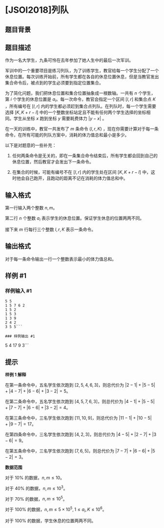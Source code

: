 # [JSOI2018]列队

## 题目背景



## 题目描述

作为一名大学生，九条可怜在去年参加了她人生中的最后一次军训。

军训中的一个重要项目是练习列队，为了训练学生，教官给每一个学生分配了一个休息位置。每次训练开始前，所有学生都在各自的休息位置休息，但是当教官发出集合命令后，被点到的学生必须要到指定位置集合。

为了简化问题，我们把休息位置和集合位置抽象成一根数轴。一共有 $n$ 个学生，第 $i$ 个学生的休息位置是 $a_i$​。每一次命令，教官会指定一个区间 $[l,r]$ 和集合点 $K$ ，所有编号在 $[l,r]$ 内的学生都必须赶到集合点列队。在列队时，每一个学生需要选择 $[K,K+r-l]$ 中的一个整数坐标站定且不能有任何两个学生选择的坐标相同。学生从坐标 $x$ 跑到坐标 $y$ 需要耗费体力 $\vert y-x \vert$ 。

在一天的训练中，教官一共发布了 $m$ 条命令 $(l,r,K)$ ，现在你需要计算对于每一条命令，在所有可能的列队方案中，消耗的体力值总和最小是多少。

以下是对题意的一些补充：

1.    任何两条命令是无关的，即在一条集合命令结束后，所有学生都会回到自己的休息位置，然后教官才会发出下一条命令。
    
2.    在集合的时候，可能有编号不在 $[l,r]$ 内的学生处在区间 $[K,K+r-l]$ 中，这时他会自己跑开，且跑动的距离不记在消耗的体力值总和中。



## 输入格式

第一行输入两个整数 $n,m$。

第二行 $n$ 个整数 $a_i$ 表示学生的休息位置。保证学生休息的位置两两不同。

接下来 $m$ 行每行三个整数 $l,r,K$ 表示一条命令。


## 输出格式

对于每一条命令输出一行一个整数表示最小的体力值总和。

## 样例 #1

### 样例输入 #1
```
5 5
1 5 7 6 2
1 5 2
1 5 3
1 3 9
2 4 2
3 5 5```

### 样例输出 #1

```
5
4
17
9
3```

## 提示

**样例 1 解释**


在第一条命令中，五名学生依次跑到 $[2,5,4,6,3]$，则总代价为 $|2-1|+|5-5|+|4-7|+|6-6|+|3-2|=5$。
    
在第二条命令中，五名学生依次跑到 $[4,5,7,6,3]$，则总代价为 $|4-1|+|5-5|+|7-7|+|6-6|+|3-2|=4$。
    
在第三条命令中，三名学生依次跑到 $[11,10,9]$，则总代价为 $|11-1|+|10-5|+|9-7|=17$。
    
在第四条命令中，三名学生依次跑到 $[4,2,3]$，则总代价为 $|4-5|+|2-7|+|3-6|=9$。
    
在第五条命令中，三名学生依次跑到 $[7,6,5]$，则总代价为 $|7-7|+|6-6|+|5-2|=3$。

**数据范围**

对于 $10\%$ 的数据，$n,m \leq 10$。

对于 $40\%$ 的数据，$n,m \leq 10^3$​​。

对于 $70\%$ 的数据，$n,m \leq 10^5$​​。

对于 $100\%$ 的数据，$n,m \leq 5 \times 10^5,1 \leq a_i,K \leq 10^6$​​。

对于 $100\%$ 的数据，学生休息的位置两两不同。

